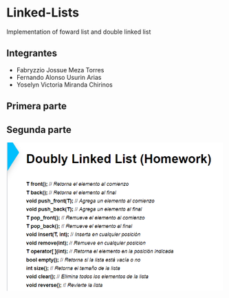# Linked-Lists
Implementation of foward list and double linked list
## Integrantes
- Fabryzzio Jossue Meza Torres
- Fernando Alonso Usurin Arias
- Yoselyn Victoria Miranda Chirinos
## Primera parte




## Segunda parte
![](segunda.png)
